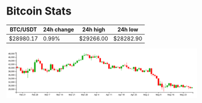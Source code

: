 # Bitcoin Stats

BTC/USDT|24h change|24h high|24h low|
|---|---|---|---|
|$28980.17|0.99%|$29266.00|$28282.90|

<img src="./chart.svg">
